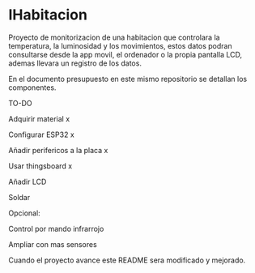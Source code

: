 # IHabitacion
Proyecto de monitorizacion de una habitacion que controlara la temperatura, la luminosidad y los movimientos, estos datos podran consultarse desde la app movil, el ordenador o la propia pantalla LCD, ademas llevara un registro de los datos.

En el documento presupuesto en este mismo repositorio se detallan los componentes.


TO-DO

Adquirir material               x

Configurar ESP32                x

Añadir perifericos a la placa   x

Usar thingsboard                x

Añadir LCD

Soldar

Opcional:

Control por mando infrarrojo

Ampliar con mas sensores


Cuando el proyecto avance este README sera modificado y mejorado.

